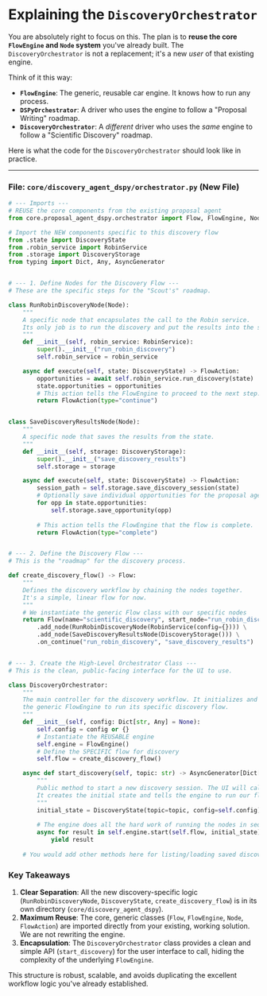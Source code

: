# Explaining the `DiscoveryOrchestrator`

You are absolutely right to focus on this. The plan is to **reuse the core `FlowEngine` and `Node` system** you've already built. The `DiscoveryOrchestrator` is not a replacement; it's a new *user* of that existing engine.

Think of it this way:
-   **`FlowEngine`**: The generic, reusable car engine. It knows how to run any process.
-   **`DSPyOrchestrator`**: A driver who uses the engine to follow a "Proposal Writing" roadmap.
-   **`DiscoveryOrchestrator`**: A *different* driver who uses the *same* engine to follow a "Scientific Discovery" roadmap.

Here is what the code for the `DiscoveryOrchestrator` should look like in practice.

---

### File: `core/discovery_agent_dspy/orchestrator.py` (New File)

```python
# --- Imports ---
# REUSE the core components from the existing proposal agent
from core.proposal_agent_dspy.orchestrator import Flow, FlowEngine, Node, FlowAction

# Import the NEW components specific to this discovery flow
from .state import DiscoveryState
from .robin_service import RobinService
from .storage import DiscoveryStorage
from typing import Dict, Any, AsyncGenerator


# --- 1. Define Nodes for the Discovery Flow ---
# These are the specific steps for the "Scout's" roadmap.

class RunRobinDiscoveryNode(Node):
    """
    A specific node that encapsulates the call to the Robin service.
    Its only job is to run the discovery and put the results into the state.
    """
    def __init__(self, robin_service: RobinService):
        super().__init__("run_robin_discovery")
        self.robin_service = robin_service

    async def execute(self, state: DiscoveryState) -> FlowAction:
        opportunities = await self.robin_service.run_discovery(state)
        state.opportunities = opportunities
        # This action tells the FlowEngine to proceed to the next step.
        return FlowAction(type="continue")


class SaveDiscoveryResultsNode(Node):
    """
    A specific node that saves the results from the state.
    """
    def __init__(self, storage: DiscoveryStorage):
        super().__init__("save_discovery_results")
        self.storage = storage

    async def execute(self, state: DiscoveryState) -> FlowAction:
        session_path = self.storage.save_discovery_session(state)
        # Optionally save individual opportunities for the proposal agent
        for opp in state.opportunities:
            self.storage.save_opportunity(opp)
        
        # This action tells the FlowEngine that the flow is complete.
        return FlowAction(type="complete")


# --- 2. Define the Discovery Flow ---
# This is the "roadmap" for the discovery process.

def create_discovery_flow() -> Flow:
    """
    Defines the discovery workflow by chaining the nodes together.
    It's a simple, linear flow for now.
    """
    # We instantiate the generic Flow class with our specific nodes
    return Flow(name="scientific_discovery", start_node="run_robin_discovery") \
        .add_node(RunRobinDiscoveryNode(RobinService(config={}))) \
        .add_node(SaveDiscoveryResultsNode(DiscoveryStorage())) \
        .on_continue("run_robin_discovery", "save_discovery_results")


# --- 3. Create the High-Level Orchestrator Class ---
# This is the clean, public-facing interface for the UI to use.

class DiscoveryOrchestrator:
    """
    The main controller for the discovery workflow. It initializes and uses
    the generic FlowEngine to run its specific discovery flow.
    """
    def __init__(self, config: Dict[str, Any] = None):
        self.config = config or {}
        # Instantiate the REUSABLE engine
        self.engine = FlowEngine()
        # Define the SPECIFIC flow for discovery
        self.flow = create_discovery_flow()

    async def start_discovery(self, topic: str) -> AsyncGenerator[Dict[str, Any], None]:
        """
        Public method to start a new discovery session. The UI will call this.
        It creates the initial state and tells the engine to run our flow.
        """
        initial_state = DiscoveryState(topic=topic, config=self.config)
        
        # The engine does all the hard work of running the nodes in sequence
        async for result in self.engine.start(self.flow, initial_state):
            yield result
            
    # You would add other methods here for listing/loading saved discoveries.
```

### Key Takeaways

1.  **Clear Separation**: All the new discovery-specific logic (`RunRobinDiscoveryNode`, `DiscoveryState`, `create_discovery_flow`) is in its own directory (`core/discovery_agent_dspy`).
2.  **Maximum Reuse**: The core, generic classes (`Flow`, `FlowEngine`, `Node`, `FlowAction`) are imported directly from your existing, working solution. We are not rewriting the engine.
3.  **Encapsulation**: The `DiscoveryOrchestrator` class provides a clean and simple API (`start_discovery`) for the user interface to call, hiding the complexity of the underlying `FlowEngine`.

This structure is robust, scalable, and avoids duplicating the excellent workflow logic you've already established. 